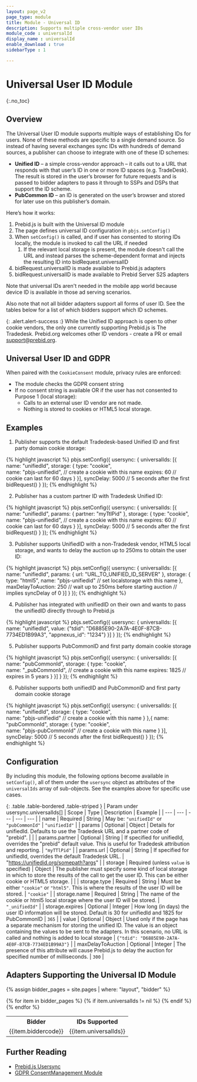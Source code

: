 ```yaml
---
layout: page_v2
page_type: module
title: Module - Universal ID
description: Supports multiple cross-vendor user IDs
module_code : universalId
display_name : universalId
enable_download : true
sidebarType : 1

---
```


# Universal User ID Module
{:.no_toc}

## Overview

The Universal User ID module supports multiple ways of establishing IDs for users. None of these methods are specific to a single demand source. So instead of having several exchanges sync IDs with hundreds of demand sources, a publisher can choose to integrate with one of these ID schemes:

* **Unified ID** – a simple cross-vendor approach – it calls out to a URL that responds with that user’s ID in one or more ID spaces (e.g. TradeDesk). The result is stored in the user’s browser for future requests and is passed to bidder adapters to pass it through to SSPs and DSPs that support the ID scheme.
* **PubCommon ID** – an ID is generated on the user’s browser and stored for later use on this publisher’s domain.

Here’s how it works:

1. Prebid.js is built with the Universal ID module
1. The page defines universal ID configuration in `pbjs.setConfig()`
1. When `setConfig()` is called, and if user has consented to storing IDs locally, the module is invoked to call the URL if needed
   1. If the relevant local storage is present, the module doesn't call the URL and instead parses the scheme-dependent format and injects the resulting ID into bidRequest.universalID
1. bidRequest.universalID is made available to Prebid.js adapters
1. bidRequest.universalID is made available to Prebid Server S2S adapters

Note that universal IDs aren't needed in the mobile app world because device ID is available in those ad serving scenarios.

Also note that not all bidder adapters support all forms of user ID. See the tables below for a list of which bidders support which ID schemes.

{: .alert.alert-success :}
While the Unified ID approach is open to other cookie vendors, the
only one currently supporting Prebid.js is The Tradedesk. Prebid.org
welcomes other ID vendors - create a PR or email support@prebid.org.

## Universal User ID and GDPR

When paired with the `CookieConsent` module, privacy rules are enforced:

* The module checks the GDPR consent string
* If no consent string is available OR if the user has not consented to Purpose 1 (local storage):
  * Calls to an external user ID vendor are not made.
  * Nothing is stored to cookies or HTML5 local storage.

## Examples

1) Publisher supports the default Tradedesk-based Unified ID and first party domain cookie storage:

{% highlight javascript %}
pbjs.setConfig({
    usersync: {
        universalIds: [{
            name: "unifiedId",
            storage: {
                type: "cookie",  
                name: "pbjs-unifiedid",       // create a cookie with this name
                expires: 60                   // cookie can last for 60 days
            }
        }],
        syncDelay: 5000              // 5 seconds after the first bidRequest()
    }
});
{% endhighlight %}

2) Publisher has a custom partner ID with Tradedesk Unified ID:

{% highlight javascript %}
pbjs.setConfig({
    usersync: {
        universalIds: [{
            name: "unifiedId",
            params: {
                partner: "myTtlPid"
            },
            storage: {
                type: "cookie",  
                name: "pbjs-unifiedid",       // create a cookie with this name
                expires: 60                   // cookie can last for 60 days
            }
        }],
        syncDelay: 5000              // 5 seconds after the first bidRequest()
    }
});
{% endhighlight %}

3) Publisher supports UnifiedID with a non-Tradedesk vendor, HTML5 local storage, and wants to delay the auction up to 250ms to obtain the user ID:

{% highlight javascript %}
pbjs.setConfig({
    usersync: {
        universalIds: [{
            name: "unifiedId",
            params: {
                url: "URL_TO_UNIFIED_ID_SERVER"
            },
            storage: {
                type: "html5",
                name: "pbjs-unifiedid"    // set localstorage with this name
            },
            maxDelayToAuction: 250   // wait up to 250ms before starting auction
				     // implies syncDelay of 0
        }]
    }
});
{% endhighlight %}

4) Publisher has integrated with unifiedID on their own and wants to pass the unifiedID directly through to Prebid.js

{% highlight javascript %}
pbjs.setConfig({
    usersync: {
        universalIds: [{
            name: "unifiedId",
            value: {"tdid": "D6885E90-2A7A-4E0F-87CB-7734ED1B99A3", 
                     "appnexus_id": "1234"}
        }]
    }
});
{% endhighlight %}

5) Publisher supports PubCommonID and first party domain cookie storage

{% highlight javascript %}
pbjs.setConfig({
    usersync: {
        universalIds: [{
            name: "pubCommonId",
            storage: {
                type: "cookie",  
                name: "_pubCommonId",       // create a cookie with this name
                expires: 1825               // expires in 5 years
            }
        }]
    }
});
{% endhighlight %}

6) Publisher supports both unifiedID and PubCommonID and first party domain cookie storage

{% highlight javascript %}
pbjs.setConfig({
    usersync: {
        universalIds: [{
            name: "unifiedId",
            storage: {
                type: "cookie",  
                name: "pbjs-unifiedid"       // create a cookie with this name
            }
        },{
            name: "pubCommonId",
            storage: {
                type: "cookie",  
                name: "pbjs-pubCommonId"     // create a cookie with this name
            }
        }],
        syncDelay: 5000       // 5 seconds after the first bidRequest()
    }
});
{% endhighlight %}

## Configuration

By including this module, the following options become available in `setConfig()`,
all of them under the `usersync` object as attributes of the `universalIds` array
of sub-objects. See the examples above for specific use cases.

{: .table .table-bordered .table-striped }
| Param under usersync.universalIds[] | Scope | Type | Description | Example |
| --- | --- | --- | --- | --- |
| name | Required | String | May be: `"unifiedId"` or `"pubCommonId"` | `"unifiedId"` |
| params | Optional | Object | Details for unifiedId. Defaults to use the Tradedesk URL and a partner code of "prebid". | |
| params.partner | Optional | String | If specified for unifiedId, overrides the "prebid" default value. This is useful for Tradedesk attribution and reporting. | `"myTTlPid"` |
| params.url | Optional | String | If specified for unifiedId, overrides the default Tradedesk URL. | "https://unifiedid.org/somepath?args" |
| storage | Required (unless `value` is specified) | Object | The publisher must specify some kind of local storage in which to store the results of the call to get the user ID. This can be either cookie or HTML5 storage. | |
| storage.type | Required | String | Must be either `"cookie"` or `"html5"`. This is where the results of the user ID will be stored. | `"cookie"` |
| storage.name | Required | String | The name of the cookie or html5 local storage where the user ID will be stored. | `"_unifiedId"` |
| storage.expires | Optional | Integer | How long (in days) the user ID information will be stored. Default is 30 for unifiedId and 1825 for PubCommonID | `365` |
| value | Optional | Object | Used only if the page has a separate mechanism for storing the unified ID. The value is an object containing the values to be sent to the adapters. In this scenario, no URL is called and nothing is added to local storage | `{"tdid": "D6885E90-2A7A-4E0F-87CB-7734ED1B99A3"}` |
| maxDelayToAuction | Optional | Integer | The presence of this attribute will cause Prebid.js to delay the auction for specified number of milliseconds. | `300` |

## Adapters Supporting the Universal ID Module

{% assign bidder_pages = site.pages | where: "layout", "bidder" %}

<table class="pbTable">
<tr class="pbTr"><th class="pbTh">Bidder</th><th class="pbTh">IDs Supported</th></tr>
{% for item in bidder_pages %}
{% if item.universalIds != nil %}
<tr class="pbTr"><td class="pbTd">{{item.biddercode}}</td><td class="pbTd">{{item.universalIds}}</td></tr>
{% endif %}
{% endfor %}
</table>

## Further Reading

* [Prebid.js Usersync](/dev-docs/publisher-api-reference.html#setConfig-Configure-User-Syncing)
* [GDPR ConsentManagement Module](/dev-docs/modules/consentManagement.html)
